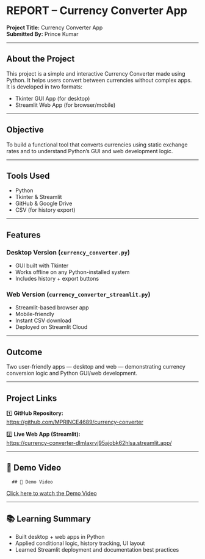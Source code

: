 # REPORT – Currency Converter App

**Project Title:** Currency Converter App  
**Submitted By:** Prince Kumar

---

## About the Project

This project is a simple and interactive Currency Converter made using Python. It helps users convert between currencies without complex apps.  
It is developed in two formats:
- Tkinter GUI App (for desktop)  
- Streamlit Web App (for browser/mobile)

---

## Objective

To build a functional tool that converts currencies using static exchange rates and to understand Python’s GUI and web development logic.

---

## Tools Used

- Python  
- Tkinter & Streamlit  
- GitHub & Google Drive  
- CSV (for history export)

---

## Features

### Desktop Version (`currency_converter.py`)
- GUI built with Tkinter  
- Works offline on any Python-installed system  
- Includes history + export buttons

### Web Version (`currency_converter_streamlit.py`)
- Streamlit-based browser app  
- Mobile-friendly  
- Instant CSV download  
- Deployed on Streamlit Cloud

---

## Outcome

Two user-friendly apps — desktop and web — demonstrating currency conversion logic and Python GUI/web development.

---

## Project Links

1️⃣ **GitHub Repository:**  
    https://github.com/MPRINCE4689/currency-converter

2️⃣ **Live Web App (Streamlit):**  
    https://currency-converter-dlmlaxrvj95ajobk62hlsa.streamlit.app/


---

## 🎥 Demo Video
      ## 🎥 Demo Video

[Click here to watch the Demo Video](https://drive.google.com/file/d/1HrIqhF9pNy57FJxrUvcNCrUvKYI8ybQN/view?usp=sharing)

---

## 📚 Learning Summary

- Built desktop + web apps in Python  
- Applied conditional logic, history tracking, UI layout  
- Learned Streamlit deployment and documentation best practices
